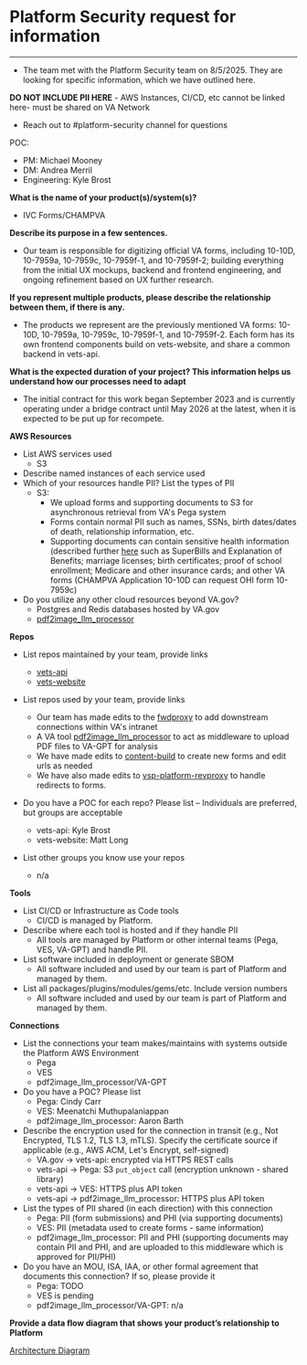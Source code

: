 # Platform Security request for information

---

- The team met with the Platform Security team on 8/5/2025.  They are looking for specific information, which we have outlined here.

**DO NOT INCLUDE PII HERE** - AWS Instances, CI/CD, etc cannot be linked here- must be shared on VA Network

- Reach out to #platform-security channel for questions

POC: 

- PM: Michael Mooney
- DM: Andrea Merril
- Engineering: Kyle Brost

**What is the name of your product(s)/system(s)?**

- IVC Forms/CHAMPVA

**Describe its purpose in a few sentences.**

- Our team is responsible for digitizing official VA forms, including 10-10D, 10-7959a, 10-7959c, 10-7959f-1, and 10-7959f-2; building everything from the initial UX mockups, backend and frontend engineering, and ongoing refinement based on UX further research.

**If you represent multiple products, please describe the relationship between them, if there is any.**

- The products we represent are the previously mentioned VA forms: 10-10D, 10-7959a, 10-7959c, 10-7959f-1, and 10-7959f-2.  Each form has its own frontend components build on vets-website, and share a common backend in vets-api.

**What is the expected duration of your project? This information helps us understand how our processes need to adapt**

- The initial contract for this work began September 2023 and is currently operating under a bridge contract until May 2026 at the latest, when it is expected to be put up for recompete.

**AWS Resources**

- List AWS services used
	- S3
- Describe named instances of each service used
- Which of your resources handle PII? List the types of PII
	- S3:
		- We upload forms and supporting documents to S3 for asynchronous retrieval from VA's Pega system
		- Forms contain normal PII such as names, SSNs, birth dates/dates of death, relationship information, etc.
		- Supporting documents can contain sensitive health information (described further [here](https://github.com/department-of-veterans-affairs/va.gov-team/blob/master/products/health-care/champva/metadata-by-ivc-doc-type.md#file-designations-used-by-pega-to-perform-mappings) such as SuperBills and Explanation of Benefits; marriage licenses; birth certificates; proof of school enrollment; Medicare and other insurance cards; and other VA forms (CHAMPVA Application 10-10D can request OHI form 10-7959c)
- Do you utilize any other cloud resources beyond VA.gov?
	- Postgres and Redis databases hosted by VA.gov
	- [pdf2image_llm_processor](https://github.com/department-of-veterans-affairs/pdf2image_llm_processor/tree/dev) 

**Repos**

- List repos maintained by your team, provide links
	- [vets-api](https://github.com/department-of-veterans-affairs/vets-api/tree/master/modules/ivc_champva)
	- [vets-website](https://github.com/department-of-veterans-affairs/vets-website/tree/main/src/applications/ivc-champva)
- List repos used by your team, provide links
	- Our team has made edits to the [fwdproxy](https://github.com/department-of-veterans-affairs/vsp-platform-fwdproxy) to add downstream connections within VA's intranet
	- A VA tool [pdf2image_llm_processor](https://github.com/department-of-veterans-affairs/pdf2image_llm_processor/tree/dev) to act as middleware to upload PDF files to VA-GPT for analysis
 	- We have made edits to [content-build](https://github.com/department-of-veterans-affairs/content-build) to create new forms and edit urls as needed
  	- We have also made edits to [vsp-platform-revproxy](https://github.com/department-of-veterans-affairs/vsp-platform-revproxy) to handle redirects to forms. 

- Do you have a POC for each repo? Please list – Individuals are preferred, but groups are acceptable
	- vets-api: Kyle Brost
	- vets-website: Matt Long
- List other groups you know use your repos
	- n/a

**Tools**

- List CI/CD or Infrastructure as Code tools
	- CI/CD is managed by Platform.
- Describe where each tool is hosted and if they handle PII
	- All tools are managed by Platform or other internal teams (Pega, VES, VA-GPT) and handle PII.
- List software included in deployment or generate SBOM
	- All software included and used by our team is part of Platform and managed by them.
- List all packages/plugins/modules/gems/etc. Include version numbers
	- All software included and used by our team is part of Platform and managed by them.

**Connections**

- List the connections your team makes/maintains with systems outside the Platform AWS Environment
	- Pega
	- VES
	- pdf2image_llm_processor/VA-GPT
- Do you have a POC? Please list
	- Pega: Cindy Carr
	- VES: Meenatchi Muthupalaniappan
	- pdf2image_llm_processor: Aaron Barth
- Describe the encryption used for the connection in transit (e.g., Not Encrypted, TLS 1.2, TLS 1.3, mTLS). Specify the certificate source if applicable (e.g., AWS ACM, Let's Encrypt, self-signed)
	- VA.gov -> vets-api: encrypted via HTTPS REST calls
	- vets-api -> Pega: S3 `put_object` call (encryption unknown - shared library)
	- vets-api -> VES: HTTPS plus API token
	- vets-api -> pdf2image_llm_processor: HTTPS plus API token
- List the types of PII shared (in each direction) with this connection
	- Pega: PII (form submissions) and PHI (via supporting documents)
	- VES: PII (metadata used to create forms - same information)
	- pdf2image_llm_processor: PII and PHI (supporting documents may contain PII and PHI, and are uploaded to this middleware which is approved for PII/PHI)
- Do you have an MOU, ISA, IAA, or other formal agreement that documents this connection? If so, please provide it
	- Pega: TODO
	- VES is pending
	- pdf2image_llm_processor/VA-GPT: n/a

**Provide a data flow diagram that shows your product’s relationship to Platform**

[Architecture Diagram](https://github.com/department-of-veterans-affairs/va.gov-team/blob/master/products/health-care/champva/engineering/architecture_diagram_v2.md)
